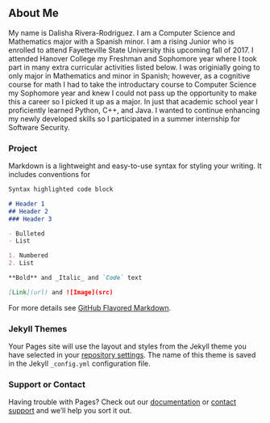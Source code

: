 ## About Me

My name is Dalisha Rivera-Rodriguez. I am a Computer Science and Mathematics major with a Spanish minor. I am a rising Junior who is enrolled to attend Fayetteville State University this upcoming fall of 2017. I attended Hanover College my Freshman and Sophomore year where I took part in many extra curricular activities listed below. I was originially going to only major in Mathematics and minor in Spanish; however, as a cognitive course for math I had to take the introductary course to Computer Science my Sophomore year and knew I could not pass up the opportunity to make this a career so I picked it up as a major. In just that academic school year I proficiently learned Python, C++, and Java. I wanted to continue enhancing my newly developed skills so I participated in a summer internship for Software Security.

### Project

Markdown is a lightweight and easy-to-use syntax for styling your writing. It includes conventions for

```markdown
Syntax highlighted code block

# Header 1
## Header 2
### Header 3

- Bulleted
- List

1. Numbered
2. List

**Bold** and _Italic_ and `Code` text

[Link](url) and ![Image](src)
```

For more details see [GitHub Flavored Markdown](https://guides.github.com/features/mastering-markdown/).

### Jekyll Themes

Your Pages site will use the layout and styles from the Jekyll theme you have selected in your [repository settings](https://github.com/DalishaRivera/DalishaRivera.github.io/settings). The name of this theme is saved in the Jekyll `_config.yml` configuration file.

### Support or Contact

Having trouble with Pages? Check out our [documentation](https://help.github.com/categories/github-pages-basics/) or [contact support](https://github.com/contact) and we’ll help you sort it out.

